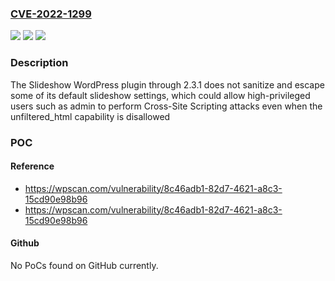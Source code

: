 ### [CVE-2022-1299](https://cve.mitre.org/cgi-bin/cvename.cgi?name=CVE-2022-1299)
![](https://img.shields.io/static/v1?label=Product&message=Slideshow&color=blue)
![](https://img.shields.io/static/v1?label=Version&message=2.3.1%3C%3D%202.3.1%20&color=brighgreen)
![](https://img.shields.io/static/v1?label=Vulnerability&message=CWE-79%20Cross-site%20Scripting%20(XSS)&color=brighgreen)

### Description

The Slideshow WordPress plugin through 2.3.1 does not sanitize and escape some of its default slideshow settings, which could allow high-privileged users such as admin to perform Cross-Site Scripting attacks even when the unfiltered_html capability is disallowed

### POC

#### Reference
- https://wpscan.com/vulnerability/8c46adb1-82d7-4621-a8c3-15cd90e98b96
- https://wpscan.com/vulnerability/8c46adb1-82d7-4621-a8c3-15cd90e98b96

#### Github
No PoCs found on GitHub currently.

